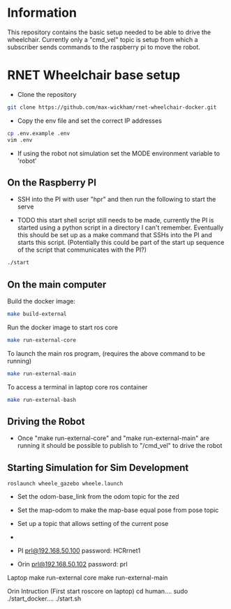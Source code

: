 # Information

This repository contains the basic setup needed to be able to drive the wheelchair. Currently only a "cmd_vel" topic is setup from which a subscriber sends commands to the raspberry pi to move the robot.

# RNET Wheelchair base setup

- Clone the repository
```bash
git clone https://github.com/max-wickham/rnet-wheelchair-docker.git

```

- Copy the env file and set the correct IP addresses
```bash
cp .env.example .env
vim .env
```

- If using the robot not simulation set the MODE environment variable to 'robot'

## On the Raspberry PI
- SSH into the PI with user "hpr" and then run the following to start the serve

- TODO this start shell script still needs to be made, currently the PI is started using a python script in a directory I can't remember. Eventually this should be set up as a make command that SSHs into the PI and starts this script. (Potentially this could be part of the start up sequence of the script that communicates with the PI?)

```bash
./start
```

## On the main computer
Build the docker image:
```bash
make build-external
```
Run the docker image to start ros core
```bash
make run-external-core
```
To launch the main ros program, (requires the above command to be running)
```bash
make run-external-main
```
To access a terminal in laptop core ros container
```bash
make run-external-bash
```

## Driving the Robot

- Once "make run-external-core" and "make run-external-main" are running it should be possible to publish to "/cmd_vel" to drive the robot



## Starting Simulation for Sim Development

```
roslaunch wheele_gazebo wheele.launch
```



- Set the odom-base_link from the odom topic for the zed
- Set the map-odom to make the map-base equal pose from pose topic

- Set up a topic that allows setting of the current pose
-


- PI  prl@192.168.50.100 password: HCRrnet1
- Orin prl@192.168.50.102 password: prl

Laptop
make run-external core
make run-external-main

Orin Intruction (First start roscore on laptop)
cd human....
sudo ./start_docker....
./start.sh
